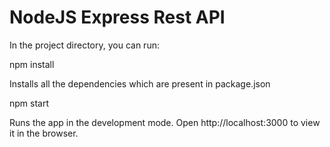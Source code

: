 # NodeJS Express Rest API

In the project directory, you can run:

npm install

Installs all the dependencies which are present in package.json

npm start

Runs the app in the development mode.
Open http://localhost:3000 to view it in the browser.
